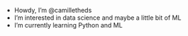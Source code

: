 - Howdy, I’m @camilletheds
- I’m interested in data science and maybe a little bit of ML
- I’m currently learning Python and ML
